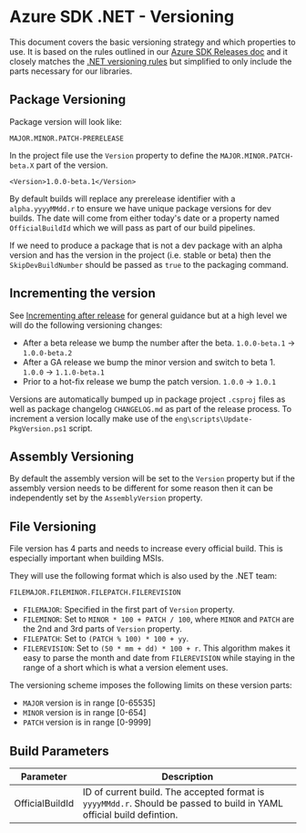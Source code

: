 # Azure SDK .NET - Versioning

This document covers the basic versioning strategy and which properties to use. It is based on the rules outlined in our [Azure SDK Releases doc](https://github.com/Azure/azure-sdk/blob/main/docs/policies/releases.md#net) and it closely matches the [.NET versioning rules](https://github.com/dotnet/arcade/blob/master/Documentation/CorePackages/Versioning.md) but simplified to only include the parts necessary for our libraries.

## Package Versioning

Package version will look like:
```
MAJOR.MINOR.PATCH-PRERELEASE
```

In the project file use the `Version` property to define the `MAJOR.MINOR.PATCH-beta.X` part of the version.

```
<Version>1.0.0-beta.1</Version>
```

By default builds will replace any prerelease identifier with a `alpha.yyyyMMdd.r` to ensure we have unique package versions for dev builds. The date will come from either
today's date or a property named `OfficialBuildId` which we will pass as part of our build pipelines.

If we need to produce a package that is not a dev package with an alpha version and has the version in the project (i.e. stable or beta) then the `SkipDevBuildNumber` should
be passed as `true` to the packaging command.

## Incrementing the version

See [Incrementing after release](https://github.com/Azure/azure-sdk/blob/main/docs/policies/releases.md#incrementing-after-release) for general guidance but at a
high level we will do the following versioning changes:

- After a beta release we bump the number after the beta. `1.0.0-beta.1` -> `1.0.0-beta.2`
- After a GA release we bump the minor version and switch to beta 1. `1.0.0` -> `1.1.0-beta.1`
- Prior to a hot-fix release we bump the patch version. `1.0.0` -> `1.0.1`

Versions are automatically bumped up in package project `.csproj` files as well as package changelog `CHANGELOG.md` as part of the release process. To increment a version locally make use of the `eng\scripts\Update-PkgVersion.ps1` script.

## Assembly Versioning

By default the assembly version will be set to the `Version` property but if the assembly version needs to be different for some reason then it can be independently set by the `AssemblyVersion` property.

## File Versioning

File version has 4 parts and needs to increase every official build. This is especially important when building MSIs.

They will use the following format which is also used by the .NET team:

```
FILEMAJOR.FILEMINOR.FILEPATCH.FILEREVISION
```
- `FILEMAJOR`: Specified in the first part of `Version` property.
- `FILEMINOR`: Set to `MINOR * 100 + PATCH / 100`, where `MINOR` and `PATCH` are the 2nd and 3rd parts of `Version` property.
- `FILEPATCH`: Set to `(PATCH % 100) * 100 + yy`.
- `FILEREVISION`: Set to `(50 * mm + dd) * 100 + r`. This algorithm makes it easy to parse the month and date from `FILEREVISION` while staying in the range of a short which is what a version element uses.

The versioning scheme imposes the following limits on these version parts:
- `MAJOR` version is in range [0-65535]
- `MINOR` version is in range [0-654]
- `PATCH` version is in range [0-9999]


## Build Parameters

| Parameter                  | Description                                                  |
| -------------------------- | ------------------------------------------------------------ |
| OfficialBuildId            | ID of current build. The accepted format is `yyyyMMdd.r`. Should be passed to build in YAML official build defintion. |
